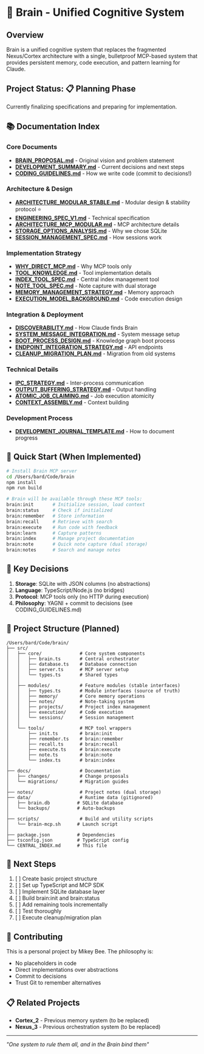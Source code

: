 # 🧠 Brain - Unified Cognitive System

## Overview

Brain is a unified cognitive system that replaces the fragmented Nexus/Cortex architecture with a single, bulletproof MCP-based system that provides persistent memory, code execution, and pattern learning for Claude.

## Project Status: 📋 Planning Phase

Currently finalizing specifications and preparing for implementation.

## 📚 Documentation Index

### Core Documents
- **[BRAIN_PROPOSAL.md](BRAIN_PROPOSAL.md)** - Original vision and problem statement
- **[DEVELOPMENT_SUMMARY.md](DEVELOPMENT_SUMMARY.md)** - Current decisions and next steps
- **[CODING_GUIDELINES.md](CODING_GUIDELINES.md)** - How we write code (commit to decisions!)

### Architecture & Design
- **[ARCHITECTURE_MODULAR_STABLE.md](ARCHITECTURE_MODULAR_STABLE.md)** - Modular design & stability protocol ⭐
- **[ENGINEERING_SPEC_V1.md](ENGINEERING_SPEC_V1.md)** - Technical specification
- **[ARCHITECTURE_MCP_MODULAR.md](ARCHITECTURE_MCP_MODULAR.md)** - MCP architecture details
- **[STORAGE_OPTIONS_ANALYSIS.md](STORAGE_OPTIONS_ANALYSIS.md)** - Why we chose SQLite
- **[SESSION_MANAGEMENT_SPEC.md](SESSION_MANAGEMENT_SPEC.md)** - How sessions work

### Implementation Strategy
- **[WHY_DIRECT_MCP.md](WHY_DIRECT_MCP.md)** - Why MCP tools only
- **[TOOL_KNOWLEDGE.md](TOOL_KNOWLEDGE.md)** - Tool implementation details
- **[INDEX_TOOL_SPEC.md](INDEX_TOOL_SPEC.md)** - Central index management tool
- **[NOTE_TOOL_SPEC.md](NOTE_TOOL_SPEC.md)** - Note capture with dual storage
- **[MEMORY_MANAGEMENT_STRATEGY.md](MEMORY_MANAGEMENT_STRATEGY.md)** - Memory approach
- **[EXECUTION_MODEL_BACKGROUND.md](EXECUTION_MODEL_BACKGROUND.md)** - Code execution design

### Integration & Deployment
- **[DISCOVERABILITY.md](DISCOVERABILITY.md)** - How Claude finds Brain
- **[SYSTEM_MESSAGE_INTEGRATION.md](SYSTEM_MESSAGE_INTEGRATION.md)** - System message setup
- **[BOOT_PROCESS_DESIGN.md](BOOT_PROCESS_DESIGN.md)** - Knowledge graph boot process
- **[ENDPOINT_INTEGRATION_STRATEGY.md](ENDPOINT_INTEGRATION_STRATEGY.md)** - API endpoints
- **[CLEANUP_MIGRATION_PLAN.md](CLEANUP_MIGRATION_PLAN.md)** - Migration from old systems

### Technical Details
- **[IPC_STRATEGY.md](IPC_STRATEGY.md)** - Inter-process communication
- **[OUTPUT_BUFFERING_STRATEGY.md](OUTPUT_BUFFERING_STRATEGY.md)** - Output handling
- **[ATOMIC_JOB_CLAIMING.md](ATOMIC_JOB_CLAIMING.md)** - Job execution atomicity
- **[CONTEXT_ASSEMBLY.md](CONTEXT_ASSEMBLY.md)** - Context building

### Development Process
- **[DEVELOPMENT_JOURNAL_TEMPLATE.md](DEVELOPMENT_JOURNAL_TEMPLATE.md)** - How to document progress

## 🎯 Quick Start (When Implemented)

```bash
# Install Brain MCP server
cd /Users/bard/Code/brain
npm install
npm run build

# Brain will be available through these MCP tools:
brain:init       # Initialize session, load context
brain:status     # Check if initialized
brain:remember   # Store information  
brain:recall     # Retrieve with search
brain:execute    # Run code with feedback
brain:learn      # Capture patterns
brain:index      # Manage project documentation
brain:note       # Quick note capture (dual storage)
brain:notes      # Search and manage notes
```

## 🔑 Key Decisions

1. **Storage**: SQLite with JSON columns (no abstractions)
2. **Language**: TypeScript/Node.js (no bridges)
3. **Protocol**: MCP tools only (no HTTP during execution)
4. **Philosophy**: YAGNI + commit to decisions (see CODING_GUIDELINES.md)

## 📁 Project Structure (Planned)

```
/Users/bard/Code/brain/
├── src/
│   ├── core/              # Core system components
│   │   ├── brain.ts       # Central orchestrator
│   │   ├── database.ts    # Database connection
│   │   ├── server.ts      # MCP server setup
│   │   └── types.ts       # Shared types
│   │
│   ├── modules/           # Feature modules (stable interfaces)
│   │   ├── types.ts       # Module interfaces (source of truth)
│   │   ├── memory/        # Core memory operations
│   │   ├── notes/         # Note-taking system
│   │   ├── projects/      # Project index management
│   │   ├── execution/     # Code execution
│   │   └── sessions/      # Session management
│   │
│   └── tools/             # MCP tool wrappers
│       ├── init.ts        # brain:init
│       ├── remember.ts    # brain:remember
│       ├── recall.ts      # brain:recall
│       ├── execute.ts     # brain:execute
│       ├── note.ts        # brain:note
│       └── index.ts       # brain:index
│
├── docs/                  # Documentation
│   ├── changes/           # Change proposals
│   └── migrations/        # Migration guides
│
├── notes/                 # Project notes (dual storage)
├── data/                  # Runtime data (gitignored)
│   ├── brain.db          # SQLite database
│   └── backups/          # Auto-backups
│
├── scripts/               # Build and utility scripts
│   └── brain-mcp.sh      # Launch script
│
├── package.json          # Dependencies
├── tsconfig.json         # TypeScript config
└── CENTRAL_INDEX.md      # This file
```

## 🚀 Next Steps

1. [ ] Create basic project structure
2. [ ] Set up TypeScript and MCP SDK
3. [ ] Implement SQLite database layer
4. [ ] Build brain:init and brain:status
5. [ ] Add remaining tools incrementally
6. [ ] Test thoroughly
7. [ ] Execute cleanup/migration plan

## 🤝 Contributing

This is a personal project by Mikey Bee. The philosophy is:
- No placeholders in code
- Direct implementations over abstractions
- Commit to decisions
- Trust Git to remember alternatives

## 📋 Related Projects

- **Cortex_2** - Previous memory system (to be replaced)
- **Nexus_3** - Previous orchestration system (to be replaced)

---

*"One system to rule them all, and in the Brain bind them"*
